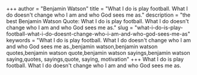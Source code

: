 +++
author = "Benjamin Watson"
title = "What I do is play football. What I do doesn't change who I am and who God sees me as."
description = "the best Benjamin Watson Quote: What I do is play football. What I do doesn't change who I am and who God sees me as."
slug = "what-i-do-is-play-football-what-i-do-doesnt-change-who-i-am-and-who-god-sees-me-as"
keywords = "What I do is play football. What I do doesn't change who I am and who God sees me as.,benjamin watson,benjamin watson quotes,benjamin watson quote,benjamin watson sayings,benjamin watson saying,quotes, sayings,quote, saying, motivation"
+++
What I do is play football. What I do doesn't change who I am and who God sees me as.
